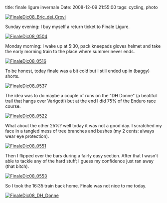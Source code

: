 title: finale ligure invernale
Date: 2008-12-09 21:55:00
tags: cycling, photo
 

[![FinaleDic08_Bric_dei_Crovi](http://farm4.static.flickr.com/3254/3111627278_7c9f0f4042.jpg)](http://www.flickr.com/photos/aadm/3111627278/)  
  
Sunday evening: I buy myself a return ticket to Finale Ligure.  
  
[![FinaleDic08_0504](http://farm4.static.flickr.com/3026/3110788677_d5dd07ee5f_m.jpg)](http://www.flickr.com/photos/aadm/3110788677/)  
  
Monday morning: I wake up at 5:30, pack kneepads gloves helmet and take the early morning train to the place where summer never ends.  
  
[![FinaleDic08_0516](http://farm4.static.flickr.com/3185/3110798149_92e17b3348_m.jpg)](http://www.flickr.com/photos/aadm/3110798149/)  
  
To be honest, today finale was a bit cold but I still ended up in (baggy) shorts.  
  
[![FinaleDic08_0537](http://farm4.static.flickr.com/3026/3110790993_e85f0397ce_m.jpg)](http://www.flickr.com/photos/aadm/3110790993/)  
  
The idea was to do maybe a couple of runs on the "DH Donne" (a beatiful trail that hangs over Varigotti) but at the end I did 75% of the Enduro race course.  
  
[![FinaleDic08_0522](http://farm4.static.flickr.com/3183/3110790421_4d7500d21f_m.jpg)](http://www.flickr.com/photos/aadm/3110790421/)  
  
What about the other 25%? well today it was not a good day. I scratched my face in a tangled mess of tree branches and bushes (my 2 cents: always wear eye protection).  
  
[![FinaleDic08_0551](http://farm4.static.flickr.com/3190/3110794139_414a0b6321.jpg)](http://www.flickr.com/photos/aadm/3110794139/)  
  
Then I flipped over the bars during a fairly easy section. After that I wasn't able to tackle any of the hard stuff; I guess my confidence just ran away (that bitch).  
  
[![FinaleDic08_0553](http://farm4.static.flickr.com/3269/3110791903_1f47922682_m.jpg)](http://www.flickr.com/photos/aadm/3110791903/)  
  
So I took the 16:35 train back home. Finale was not nice to me today.  
  
[![FinaleDic08_DH_Donne](http://farm4.static.flickr.com/3051/3111629188_9d2cb4739a_m.jpg)](http://www.flickr.com/photos/aadm/3111629188/)
